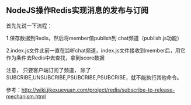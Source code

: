 ## NodeJS操作Redis实现消息的发布与订阅
首先先说一下流程：

1.保存数据到Redis，然后将member值publish到 chat频道（publish.js功能）

2.index.js文件此前一直在监听chat频道，index.js文件接收到member后，用它作为条件去Redis中去查找，拿到score数据

注意， 只要客户端订阅了频道， 除了SUBCRIBE,UNSUBCRIBE,PSUBCRIBE,PSUBCRIBE，就不能执行其他命令。

参考：http://wiki.jikexueyuan.com/project/redis/subscribe-to-release-mechanism.html
